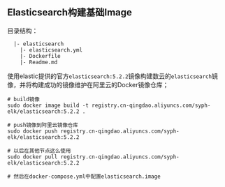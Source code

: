 
## Elasticsearch构建基础Image

目录结构：

```
  |- elasticsearch
    |- elasticsearch.yml
    |- Dockerfile
    |- Readme.md
```
使用elastic提供的官方`elasticsearch:5.2.2`镜像构建数云的`elasticsearch`镜像，并将构建成功的镜像维护在阿里云的Docker镜像仓库；

```
# build镜像
sudo docker image build -t registry.cn-qingdao.aliyuncs.com/syph-elk/elasticsearch:5.2.2 .

# push镜像到阿里云镜像仓库
sudo docker push registry.cn-qingdao.aliyuncs.com/syph-elk/elasticsearch:5.2.2

# 以后在其他节点这么使用
sudo docker pull registry.cn-qingdao.aliyuncs.com/syph-elk/elasticsearch:5.2.2

# 然后在docker-compose.yml中配置elasticsearch.image
```
